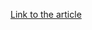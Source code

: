 [Link to the article](https://zdnet.com/article/fbi-re-sends-alert-about-supply-chain-attacks-for-the-third-time-in-three-months/)
